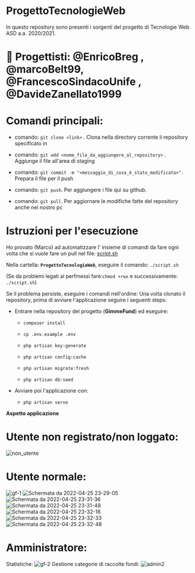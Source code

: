 # ProgettoTecnologieWeb # 

In questo repository sono presenti i sorgenti del progetto di Tecnologie Web ASD a.a. 2020/2021.

# :muscle: Progettisti: @EnricoBreg , @marcoBelt99, @FrancescoSindacoUnife , @DavideZanellato1999

# Comandi principali:

- comando: `git clone <link>` . Clona nella directory corrente il repository specificato in <link>

- comando: `git add <nome_file_da_aggiungere_al_repository>` . Aggiunge il file all'area di staging

- comando: `git commit -m "<messaggio_di_cosa_è_stato_modificato>"`. Prepara il file per il push

- comando: `git push`. Per aggiungere i file qui su github.

- comando: `git pull`. Per aggiornare le modifiche fatte del repository anche nel nostro pc

# Istruzioni per l'esecuzione

Ho provato (Marco) ad automatizzare l' insieme di comandi da fare ogni volta che si vuole fare un pull nel file: [script.sh](https://github.com/marcoBelt99/ProgettoTecnologieWeb/blob/main/script.sh)

Nella cartella: **`ProgettoTecnologieWeb`**, eseguire il comando: `./script.sh` 

(Se da problemi legati ai perfmessi fare:`chmod +rwx` e successivamente: `./script.sh`)

Se il problema persiste, eseguire i comandi nell'ordine:
Una volta clonato il repository, prima di avviare l'applicazione seguire i seguenti steps:
- Entrare nella repository del progetto (**GimmeFund**) ed eseguire:

	-	`composer install`

	-	`cp .env.example .env`

	-	`php artisan key:generate`

	-	`php artisan config:cache`

	-	`php artisan migrate:fresh`

	-	`php artisan db:seed`

- Avviare poi l'applicazione con:

	-	`php artisan serve`

**Aspetto applicazione**
# Utente non registrato/non loggato:
![non_utente](https://user-images.githubusercontent.com/74368037/165177942-c76758b0-e965-4f74-840e-526152193ec3.png)
# Utente normale:
![gf-1](https://user-images.githubusercontent.com/74368037/165176716-e3642e8e-8135-4b2d-8581-cae945144592.png)
![Schermata da 2022-04-25 23-29-05](https://user-images.githubusercontent.com/74368037/165178877-7cba685f-bad7-4d3a-83dd-67cf1f37dc12.png)
![Schermata da 2022-04-25 23-31-36](https://user-images.githubusercontent.com/74368037/165178887-b1f509ef-fd1f-46bb-8e99-c786870c9955.png)
![Schermata da 2022-04-25 23-31-48](https://user-images.githubusercontent.com/74368037/165178913-d38be7f4-83ec-43a3-a502-06001be71145.png)
![Schermata da 2022-04-25 23-32-16](https://user-images.githubusercontent.com/74368037/165178935-01f0dce0-6de0-434f-b51b-bab9e58430e3.png)
![Schermata da 2022-04-25 23-32-33](https://user-images.githubusercontent.com/74368037/165178948-612073bd-557d-446d-86de-2042d778fe30.png)
![Schermata da 2022-04-25 23-32-48](https://user-images.githubusercontent.com/74368037/165178955-3a32e077-e045-48c0-b0b0-0d235a95cf84.png)

# Amministratore:
Statistiche:
![gf-2](https://user-images.githubusercontent.com/74368037/165176828-753c5070-9237-4982-84eb-315c68469715.png)
Gestione categorie di raccolte fondi:
![admin2](https://user-images.githubusercontent.com/74368037/165177239-97a843d7-b3a7-420b-ac70-1f6f1e7d7c9a.png)


